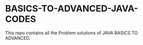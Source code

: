 # BASICS-TO-ADVANCED-JAVA-CODES
This repo contains all the Problem solutions of JAVA BASICS TO ADVANCED.
